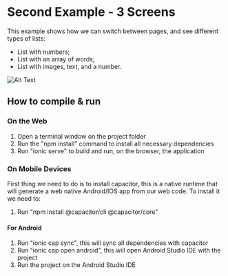 ﻿# Second Example - 3 Screens
This example shows how we can switch between pages, and see different types of lists:

 - List with numbers;
 - List with an array of words;
 - List with images, text, and a number.
 
 ![Alt Text](https://media.giphy.com/media/qe46ouCEhdtEq9LrTr/giphy.gif)

## How to compile & run
### On the Web

 1. Open a terminal window on the project folder
 2. Run the "npm install" command to install all necessary dependencies
 3. Run "ionic serve" to build and run, on the browser, the application
 
### On Mobile Devices
 First thing we need to do is to install capacitor, this is a native runtime that will generate a web native Android/IOS app from our web code.
 To install it we need to:
 1. Run "npm install @capacitor/cli @capacitor/core"
 
#### For Android

 1. Run "ionic cap sync", this will sync all dependencies with capacitor
 2. Run "ionic cap open android", this will open Android Studio IDE with the project
 3. Run the project on the Android Studio IDE
